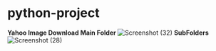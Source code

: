 # python-project

**Yahoo Image Download Main Folder**
![Screenshot (32)](https://user-images.githubusercontent.com/60479691/89740825-146bdf80-daae-11ea-8f4f-2214a36cb0fe.png)
**SubFolders**
![Screenshot (28)](https://user-images.githubusercontent.com/60479691/89740835-2cdbfa00-daae-11ea-85ee-578f505baed8.png)
